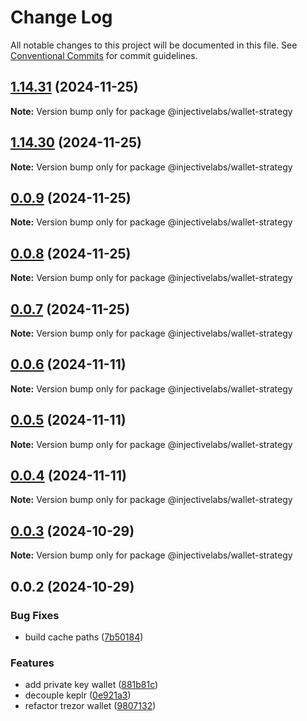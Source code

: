 # Change Log

All notable changes to this project will be documented in this file.
See [Conventional Commits](https://conventionalcommits.org) for commit guidelines.

## [1.14.31](https://github.com/InjectiveLabs/injective-ts/compare/@injectivelabs/wallet-strategy@1.14.30...@injectivelabs/wallet-strategy@1.14.31) (2024-11-25)

**Note:** Version bump only for package @injectivelabs/wallet-strategy





## [1.14.30](https://github.com/InjectiveLabs/injective-ts/compare/@injectivelabs/wallet-strategy@0.0.9...@injectivelabs/wallet-strategy@1.14.30) (2024-11-25)

**Note:** Version bump only for package @injectivelabs/wallet-strategy





## [0.0.9](https://github.com/InjectiveLabs/injective-ts/compare/@injectivelabs/wallet-strategy@0.0.8...@injectivelabs/wallet-strategy@0.0.9) (2024-11-25)

**Note:** Version bump only for package @injectivelabs/wallet-strategy





## [0.0.8](https://github.com/InjectiveLabs/injective-ts/compare/@injectivelabs/wallet-strategy@0.0.7...@injectivelabs/wallet-strategy@0.0.8) (2024-11-25)

**Note:** Version bump only for package @injectivelabs/wallet-strategy





## [0.0.7](https://github.com/InjectiveLabs/injective-ts/compare/@injectivelabs/wallet-strategy@0.0.7-beta.5...@injectivelabs/wallet-strategy@0.0.7) (2024-11-25)

**Note:** Version bump only for package @injectivelabs/wallet-strategy





## [0.0.6](https://github.com/InjectiveLabs/injective-ts/compare/@injectivelabs/wallet-strategy@0.0.5...@injectivelabs/wallet-strategy@0.0.6) (2024-11-11)

**Note:** Version bump only for package @injectivelabs/wallet-strategy





## [0.0.5](https://github.com/InjectiveLabs/injective-ts/compare/@injectivelabs/wallet-strategy@0.0.4...@injectivelabs/wallet-strategy@0.0.5) (2024-11-11)

**Note:** Version bump only for package @injectivelabs/wallet-strategy





## [0.0.4](https://github.com/InjectiveLabs/injective-ts/compare/@injectivelabs/wallet-strategy@0.0.4-beta.7...@injectivelabs/wallet-strategy@0.0.4) (2024-11-11)

**Note:** Version bump only for package @injectivelabs/wallet-strategy





## [0.0.3](https://github.com/InjectiveLabs/injective-ts/compare/@injectivelabs/wallet-strategy@0.0.3-beta.0...@injectivelabs/wallet-strategy@0.0.3) (2024-10-29)

**Note:** Version bump only for package @injectivelabs/wallet-strategy





## 0.0.2 (2024-10-29)


### Bug Fixes

* build cache paths ([7b50184](https://github.com/InjectiveLabs/injective-ts/commit/7b5018431d970bfb00d022878fbf7994e4878e72))


### Features

* add private key wallet ([881b81c](https://github.com/InjectiveLabs/injective-ts/commit/881b81c9d07532def5168b6f761108a7ab3fd3f2))
* decouple keplr ([0e921a3](https://github.com/InjectiveLabs/injective-ts/commit/0e921a32892ef288ffe074e024250406f0fd78ad))
* refactor trezor wallet ([9807132](https://github.com/InjectiveLabs/injective-ts/commit/980713258fb2b667b97183a1d79f2c1b0374c70d))
